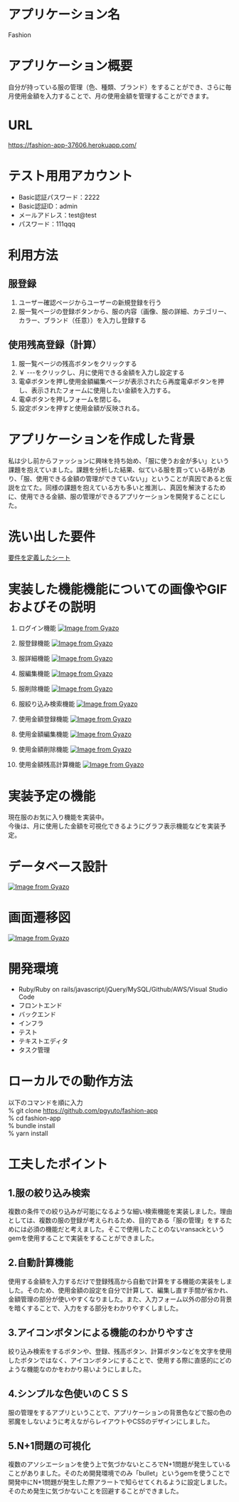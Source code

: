 # アプリケーション名
Fashion

# アプリケーション概要
自分が持っている服の管理（色、種類、ブランド）をすることができ、さらに毎月使用金額を入力することで、月の使用金額を管理することができます。

# URL
https://fashion-app-37606.herokuapp.com/

# テスト用用アカウント
- Basic認証パスワード：2222
- Basic認証ID：admin
- メールアドレス：test@test
- パスワード：111qqq

# 利用方法
## 服登録
1. ユーザー確認ページからユーザーの新規登録を行う
2. 服一覧ページの登録ボタンから、服の内容（画像、服の詳細、カテゴリー、カラー、ブランド（任意））を入力し登録する
## 使用残高登録（計算）
1. 服一覧ページの残高ボタンをクリックする
2. ￥ ---をクリックし、月に使用できる金額を入力し設定する
3. 電卓ボタンを押し使用金額編集ページが表示されたら再度電卓ボタンを押し、表示されたフォームに使用したい金額を入力する。
4. 電卓ボタンを押しフォームを閉じる。
5. 設定ボタンを押すと使用金額が反映される。

# アプリケーションを作成した背景
私は少し前からファッションに興味を持ち始め、「服に使うお金が多い」という課題を抱えていました。課題を分析した結果、似ている服を買っている時があり、「服、使用できる金額の管理ができていない」」ということが真因であると仮説を立てた。同様の課題を抱えている方も多いと推測し、真因を解決するために、使用できる金額、服の管理ができるアプリケーションを開発することにした。

# 洗い出した要件
[要件を定義したシート](https://docs.google.com/spreadsheets/d/11EWU86XMDdoUGda-W4FcTnv8U5g9f5-MSIQPOCNDWGQ/edit#gid=1170044076)

# 実装した機能機能についての画像やGIFおよびその説明
1. ログイン機能
[![Image from Gyazo](https://i.gyazo.com/6ac6dcc6dd5cf421c0975f370d86a60c.gif)](https://gyazo.com/6ac6dcc6dd5cf421c0975f370d86a60c)

2. 服登録機能
[![Image from Gyazo](https://i.gyazo.com/6a8f7c0ab31091eb7c200733fe6219b0.gif)](https://gyazo.com/6a8f7c0ab31091eb7c200733fe6219b0)

3. 服詳細機能
[![Image from Gyazo](https://i.gyazo.com/6dc164831ea12a48e6a3c9a856dc883f.gif)](https://gyazo.com/6dc164831ea12a48e6a3c9a856dc883f)

4. 服編集機能
[![Image from Gyazo](https://i.gyazo.com/96ed3dd09aa9269ee166e24804ffdf8d.gif)](https://gyazo.com/96ed3dd09aa9269ee166e24804ffdf8d)

5. 服削除機能
[![Image from Gyazo](https://i.gyazo.com/d6ff8910110efb00d4b4245619ad7643.gif)](https://gyazo.com/d6ff8910110efb00d4b4245619ad7643)

6. 服絞り込み検索機能
[![Image from Gyazo](https://i.gyazo.com/58083dcc8513c6e5b94ea7becb31197b.gif)](https://gyazo.com/58083dcc8513c6e5b94ea7becb31197b)

7. 使用金額登録機能
[![Image from Gyazo](https://i.gyazo.com/2ec35c0d1b837373f6d19b6e99b33d04.gif)](https://gyazo.com/2ec35c0d1b837373f6d19b6e99b33d04)

8. 使用金額編集機能
[![Image from Gyazo](https://i.gyazo.com/d79677b502c5a42541f684e8df29bf1a.gif)](https://gyazo.com/d79677b502c5a42541f684e8df29bf1a)

9. 使用金額削除機能
[![Image from Gyazo](https://i.gyazo.com/846d3a9fa483822f17ad7e8db4bca403.gif)](https://gyazo.com/846d3a9fa483822f17ad7e8db4bca403)

10. 使用金額残高計算機能
[![Image from Gyazo](https://i.gyazo.com/4468ece56a06dcbb82c76b412cd750f8.gif)](https://gyazo.com/4468ece56a06dcbb82c76b412cd750f8)

# 実装予定の機能
現在服のお気に入り機能を実装中。  
今後は、月に使用した金額を可視化できるようにグラフ表示機能などを実装予定。

# データベース設計
[![Image from Gyazo](https://i.gyazo.com/c60b5cc3d52beecb5950b350afeffbcd.png)](https://gyazo.com/c60b5cc3d52beecb5950b350afeffbcd)

# 画面遷移図
[![Image from Gyazo](https://i.gyazo.com/6ee7c086d45075730e30404bd15e6fb9.png)](https://gyazo.com/6ee7c086d45075730e30404bd15e6fb9)
# 開発環境
- Ruby/Ruby on rails/javascript/jQuery/MySQL/Github/AWS/Visual Studio Code
- フロントエンド
- バックエンド
- インフラ
- テスト
- テキストエディタ
- タスク管理
# ローカルでの動作方法
以下のコマンドを順に入力  
% git clone https://github.com/pgyuto/fashion-app  
% cd fashion-app  
% bundle install  
% yarn install
# 工夫したポイント
## 1.服の絞り込み検索
複数の条件での絞り込みが可能になるような細い検索機能を実装しました。理由としては、複数の服の登録が考えられるため、目的である「服の管理」をするためには必須の機能だと考えました。そこで使用したことのないransackというgemを使用することで実装をすることができました。
## 2.自動計算機能
使用する金額を入力するだけで登録残高から自動で計算をする機能の実装をしました。そのため、使用金額の設定を自分で計算して、編集し直す手間が省かれ、金額管理の部分が使いやすくなりました。また、入力フォーム以外の部分の背景を暗くすることで、入力をする部分をわかりやすくしました。
## 3.アイコンボタンによる機能のわかりやすさ
絞り込み検索をするボタンや、登録、残高ボタン、計算ボタンなどを文字を使用したボタンではなく、アイコンボタンにすることで、使用する際に直感的にどのような機能なのかをわかり易いようにしました。
## 4.シンプルな色使いのＣＳＳ
服の管理をするアプリということで、アプリケーションの背景色などで服の色の邪魔をしないように考えながらレイアウトやCSSのデザインにしました。
## 5.N+1問題の可視化
複数のアソシエーションを使う上で気づかないところでN+1問題が発生していることがありました。そのため開発環境でのみ「bullet」というgemを使うことで開発中にN+1問題が発生した際アラートで知らせてくれるように設定しました。そのため発生に気づかないことを回避することができました。
